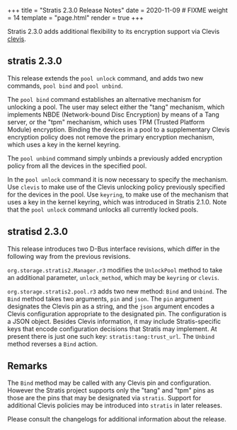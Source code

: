 +++
title = "Stratis 2.3.0 Release Notes"
date = 2020-11-09 # FIXME
weight = 14
template = "page.html"
render = true
+++

Stratis 2.3.0 adds additional flexibility to its encryption support via
Clevis [clevis].

stratis 2.3.0
-------------
This release extends the `pool unlock` command, and adds two new commands,
`pool bind` and `pool unbind`.

The `pool bind` command establishes an alternative mechanism for unlocking
a pool. The user may select either the "tang" mechanism, which implements
NBDE (Network-bound Disc Encryption) by means of a Tang server, or the
"tpm" mechanism, which uses TPM (Trusted Platform Module) encryption. Binding
the devices in a pool to a supplementary Clevis encryption policy does not
remove the primary encryption mechanism, which uses a key in the kernel keyring.

The `pool unbind` command simply unbinds a previously added encryption
policy from all the devices in the specified pool.

In the `pool unlock` command it is now necessary to specify the mechanism.
Use `clevis` to make use of the Clevis unlocking policy previously
specified for the devices in the pool. Use `keyring`, to make use of the
mechanism that uses a key in the kernel keyring, which was introduced
in Stratis 2.1.0. Note that the `pool unlock` command unlocks all currently
locked pools.

stratisd 2.3.0
--------------
This release introduces two D-Bus interface revisions, which differ in the
following way from the previous revisions.

`org.storage.stratis2.Manager.r3` modifies the `UnlockPool` method to take
an additional parameter, `unlock_method`, which may be `keyring` or `clevis`.

`org.storage.stratis2.pool.r3` adds two new method: `Bind` and `Unbind`.
The `Bind` method takes two arguments, `pin` and `json`. The `pin` argument
designates the Clevis pin as a string, and the `json` argument encodes
a Clevis configuration appropriate to the designated pin. The configuration
is a JSON object. Besides Clevis information, it may include Stratis-specific
keys that encode configuration decisions that Stratis may implement. At
present there is just one such key: `stratis:tang:trust_url`.
The `Unbind` method reverses a `Bind` action.

Remarks
-------

The `Bind` method may be called with any Clevis pin and configuration.
However the Stratis project supports only the "tang" and "tpm" pins as those
are the pins that may be designated via `stratis`. Support for additional
Clevis policies may be introduced into `stratis` in later releases.

<!-- more -->

Please consult the changelogs for additional information about the release.

[clevis]: https://github.com/latchset/clevis
